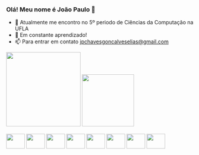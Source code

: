 ### Olá! Meu nome é João Paulo 👋

- 🔭 Atualmente me encontro no 5º periodo de Ciências da Computação na UFLA
- 🌱 Em constante aprendizado!
- 📫 Para entrar em contato jpchavesgoncalveselias@gmail.com



<img height="200em" src="https://github-readme-stats.vercel.app/api?username=joaopchav&show_icons=true&theme=gotham&incluse_all_commits=true&cout_private=true"/>
<img height="140em" src="https://github-readme-stats.vercel.app/api/top-langs/?username=joaopchav&layout=compact=langs_count=8&theme=gotham"/>

<div style="display: inline_block"><br>
<img align="center" height="40" width="50" src="https://cdn.jsdelivr.net/gh/devicons/devicon/icons/csharp/csharp-original.svg" />
<img align="center" height="40" width="50" src="https://cdn.jsdelivr.net/gh/devicons/devicon/icons/cplusplus/cplusplus-original.svg" />
<img align="center" height="40" width="50" src="https://cdn.jsdelivr.net/gh/devicons/devicon/icons/canva/canva-original.svg" />
<img align="center" height="40" width="50" src="https://cdn.jsdelivr.net/gh/devicons/devicon/icons/css3/css3-original.svg" />
<img align="center" height="40" width="50" src="https://cdn.jsdelivr.net/gh/devicons/devicon/icons/haskell/haskell-original.svg" />
<img align="center" height="40" width="50" src="https://cdn.jsdelivr.net/gh/devicons/devicon/icons/html5/html5-original.svg" />
<img align="center" height="40" width="50" src="https://cdn.jsdelivr.net/gh/devicons/devicon/icons/illustrator/illustrator-plain.svg" />
<img align="center" height="40" width="50" src="https://cdn.jsdelivr.net/gh/devicons/devicon/icons/python/python-original.svg" />
</div>

<div>
<a=href="mailto::jpchavesgoncalveselias@gmail.com" target="_blank"><https://img.shields.io/badge/Gmail-D14836?style=for-the-badge&logo=gmail&logoColor=white target="_blank"></a>
<a=href="https://wa.me/5537999804324?text=Ol%C3%A1%21+Vi+seu+perfil+no+GitHub. target="_blank""><https://img.shields.io/badge/WhatsApp-25D366?style=for-the-badge&logo=whatsapp&logoColor=white target="_blank"></a>
<a=href="https://www.instagram.com/joaopchav/" target="_blank"><https://img.shields.io/badge/Instagram-E4405F?style=for-the-badge&logo=instagram&logoColor=white target="_blank"></a>
<a=href="https://www.linkedin.com/in/jo%C3%A3o-paulo-chaves-gon%C3%A7alves-elias-a678821a5/" target="_blank"><https://img.shields.io/badge/LinkedIn-0077B5?style=for-the-badge&logo=linkedin&logoColor=white target="_blank"></a>
<a=href="https://twitter.com/joaopchav" target="_blank"><https://img.shields.io/badge/Twitter-1DA1F2?style=for-the-badge&logo=twitter&logoColor=white target="_blank"></a>
</div>
